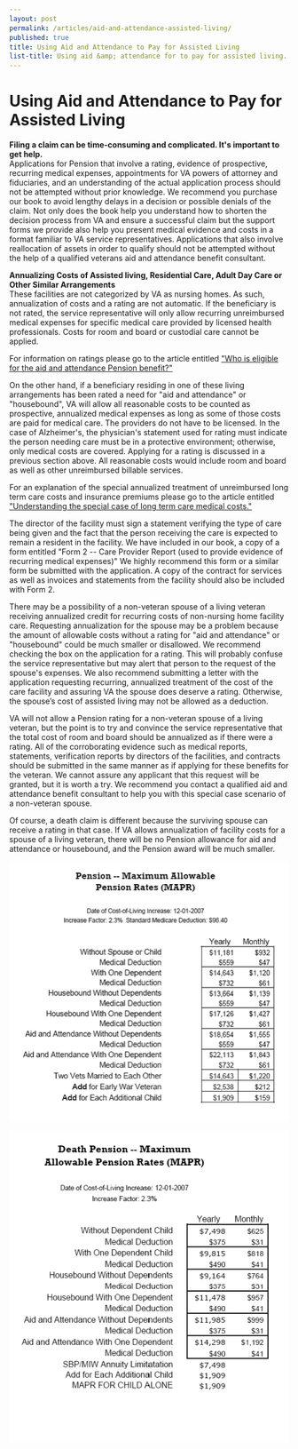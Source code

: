```yaml
---
layout: post
permalink: /articles/aid-and-attendance-assisted-living/
published: true
title: Using Aid and Attendance to Pay for Assisted Living
list-title: Using aid &amp; attendance for to pay for assisted living.
---
```


# Using Aid and Attendance to Pay for Assisted Living

**Filing a claim can be time-consuming and complicated. It's important to get help.**  
Applications for Pension that involve a rating, evidence of prospective, recurring medical expenses, appointments for VA powers of attorney and fiduciaries, and an understanding of the actual application process should not be attempted without prior knowledge. We recommend you purchase our book to avoid lengthy delays in a decision or possible denials of the claim. Not only does the book help you understand how to shorten the decision process from VA and ensure a successful claim but the support forms we provide also help you present medical evidence and costs in a format familiar to VA service representatives. Applications that also involve reallocation of assets in order to qualify should not be attempted without the help of a qualified veterans aid and attendance benefit consultant.  

**Annualizing Costs of Assisted living, Residential Care, Adult Day Care or Other Similar Arrangements**  
These facilities are not categorized by VA as nursing homes. As such, annualization of costs and a rating are not automatic. If the beneficiary is not rated, the service representative will only allow recurring unreimbursed medical expenses for specific medical care provided by licensed health professionals. Costs for room and board or custodial care cannot be applied.

For information on ratings please go to the article entitled ["Who is eligible for the aid and attendance Pension benefit?"](/Articles/who_eligible_aid_attendance_pension_benefit.htm)

On the other hand, if a beneficiary residing in one of these living arrangements has been rated a need for "aid and attendance" or "housebound", VA will allow all reasonable costs to be counted as prospective, annualized medical expenses as long as some of those costs are paid for medical care. The providers do not have to be licensed. In the case of Alzheimer's, the physician's statement used for rating must indicate the person needing care must be in a protective environment; otherwise, only medical costs are covered. Applying for a rating is discussed in a previous section above. All reasonable costs would include room and board as well as other unreimbursed billable services.

For an explanation of the special annualized treatment of unreimbursed long term care costs and insurance premiums please go to the article entitled ["Understanding the special case of long term care medical costs."](/Articles/understanding_special_case_long_term_care.htm)

The director of the facility must sign a statement verifying the type of care being given and the fact that the person receiving the care is expected to remain a resident in the facility. We have included in our book, a copy of a form entitled "Form 2 -- Care Provider Report (used to provide evidence of recurring medical expenses)" We highly recommend this form or a similar form be submitted with the application. A copy of the contract for services as well as invoices and statements from the facility should also be included with Form 2.

There may be a possibility of a non-veteran spouse of a living veteran receiving annualized credit for recurring costs of non-nursing home facility care. Requesting annualization for the spouse may be a problem because the amount of allowable costs without a rating for "aid and attendance" or "housebound" could be much smaller or disallowed. We recommend checking the box on the application for a rating. This will probably confuse the service representative but may alert that person to the request of the spouse's expenses. We also recommend submitting a letter with the application requesting recurring, annualized treatment of the cost of the care facility and assuring VA the spouse does deserve a rating. Otherwise, the spouse’s cost of assisted living may not be allowed as a deduction.

VA will not allow a Pension rating for a non-veteran spouse of a living veteran, but the point is to try and convince the service representative that the total cost of room and board should be annualized as if there were a rating. All of the corroborating evidence such as medical reports, statements, verification reports by directors of the facilities, and contracts should be submitted in the same manner as if applying for these benefits for the veteran. We cannot assure any applicant that this request will be granted, but it is worth a try. We recommend you contact a qualified aid and attendance benefit consultant to help you with this special case scenario of a non-veteran spouse.

Of course, a death claim is different because the surviving spouse can receive a rating in that case. If VA allows annualization of facility costs for a spouse of a living veteran, there will be no Pension allowance for aid and attendance or housebound, and the Pension award will be much smaller.


![](/assets/pension_mapr.gif)

![](/assets/death-pension_mapr.gif)